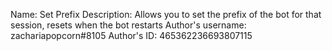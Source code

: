 Name: Set Prefix
Description: Allows you to set the prefix of the bot for that session, resets when the bot restarts
Author's username: zachariapopcorn#8105
Author's ID: 465362236693807115
